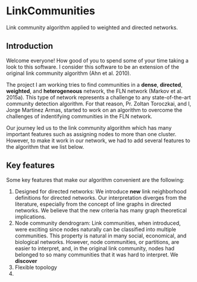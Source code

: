 # LinkCommunities
 Link community algorithm applied to weighted and directed networks.

 ## Introduction
 Welcome everyone! How good of you to spend some of your time taking a look to this software. I consider this software to be an extension of the original link community algorithm (Ahn et al. 2010).

 The project I am working tries to find communities in a **dense**, **directed**, **weighted**, and **heterogeneous** network, the FLN network (Markov et al. 2015a). This type of network represents a challenge to any state-of-the-art community detection algorithm. For that reason, Pr. Zoltan Toroczkai, and I, Jorge Martinez Armas, started to work on an algorithm to overcome the challenges of indentifying communities in the FLN network.

 Our journey led us to the link community algorithm which has many important features such as assigning nodes to more than one cluster. However, to make it work in our network, we had to add several features to the algorithm that we list below.

## Key features
Some key features that make our algorithm convenient are the following:

1. Designed for directed networks: We introduce **new** link neighborhood definitions for directed networks. Our interpretation diverges from the literature, especially from the concept of line graphs in directed networks. We believe that the new criteria has many graph theoretical implications.
2. Node community dendrogram: Link communities, when introduced, were exciting since nodes naturally can be classified into multiple communities. This property is natural in many social, economical, and biological networks. However, node communities, or partitions, are easier to interpret, and, in the original link community, nodes had belonged to so many communities that it was hard to interpret. We **discover**
3. Flexible topology
4. 
